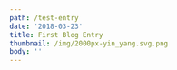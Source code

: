 ```yaml
---
path: /test-entry
date: '2018-03-23'
title: First Blog Entry
thumbnail: /img/2000px-yin_yang.svg.png
body: ''
---
```


